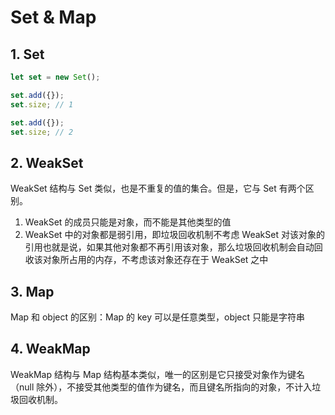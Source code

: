 # Set & Map

## 1. Set

```js
let set = new Set();

set.add({});
set.size; // 1

set.add({});
set.size; // 2
```

## 2. WeakSet

WeakSet 结构与 Set 类似，也是不重复的值的集合。但是，它与 Set 有两个区别。

1. WeakSet 的成员只能是对象，而不能是其他类型的值
2. WeakSet 中的对象都是弱引用，即垃圾回收机制不考虑 WeakSet 对该对象的引用也就是说，如果其他对象都不再引用该对象，那么垃圾回收机制会自动回收该对象所占用的内存，不考虑该对象还存在于 WeakSet 之中

## 3. Map

Map 和 object 的区别：Map 的 key 可以是任意类型，object 只能是字符串

## 4. WeakMap

WeakMap 结构与 Map 结构基本类似，唯一的区别是它只接受对象作为键名（null 除外），不接受其他类型的值作为键名，而且键名所指向的对象，不计入垃圾回收机制。
